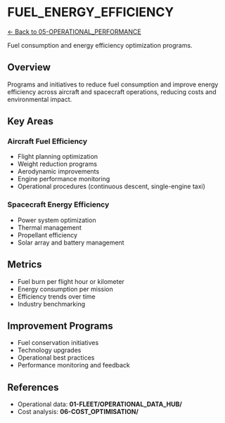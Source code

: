 # FUEL_ENERGY_EFFICIENCY


[← Back to 05-OPERATIONAL_PERFORMANCE](../00-README.md)

Fuel consumption and energy efficiency optimization programs.

## Overview

Programs and initiatives to reduce fuel consumption and improve energy efficiency across aircraft and spacecraft operations, reducing costs and environmental impact.

## Key Areas

### Aircraft Fuel Efficiency
- Flight planning optimization
- Weight reduction programs
- Aerodynamic improvements
- Engine performance monitoring
- Operational procedures (continuous descent, single-engine taxi)

### Spacecraft Energy Efficiency
- Power system optimization
- Thermal management
- Propellant efficiency
- Solar array and battery management

## Metrics

- Fuel burn per flight hour or kilometer
- Energy consumption per mission
- Efficiency trends over time
- Industry benchmarking

## Improvement Programs

- Fuel conservation initiatives
- Technology upgrades
- Operational best practices
- Performance monitoring and feedback

## References
- Operational data: **01-FLEET/OPERATIONAL_DATA_HUB/**
- Cost analysis: **06-COST_OPTIMISATION/**

